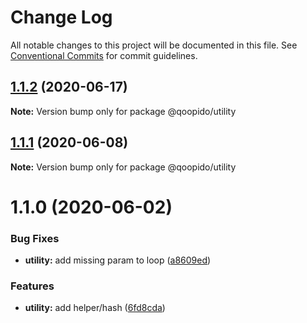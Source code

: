 # Change Log

All notable changes to this project will be documented in this file.
See [Conventional Commits](https://conventionalcommits.org) for commit guidelines.

## [1.1.2](https://github.com/dlueth/qoopido/compare/@qoopido/utility@1.1.1...@qoopido/utility@1.1.2) (2020-06-17)

**Note:** Version bump only for package @qoopido/utility





## [1.1.1](https://github.com/dlueth/qoopido/compare/@qoopido/utility@1.1.0...@qoopido/utility@1.1.1) (2020-06-08)

**Note:** Version bump only for package @qoopido/utility





# 1.1.0 (2020-06-02)


### Bug Fixes

* **utility:** add missing param to loop ([a8609ed](https://github.com/dlueth/qoopido/commit/a8609ed130a428cdd236c2cfb06611ce0ca74eb4))


### Features

* **utility:** add helper/hash ([6fd8cda](https://github.com/dlueth/qoopido/commit/6fd8cda0383ed617038ade1ba8189456fedc6516))

